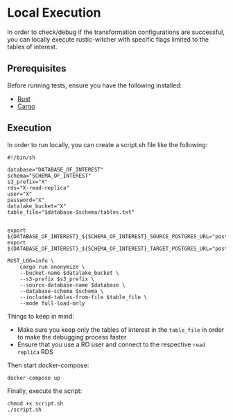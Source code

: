 # Local Execution

In order to check/debug if the transformation configurations are successful, you can locally execute rustic-witcher with specific flags limited to the tables of interest.

## Prerequisites

Before running tests, ensure you have the following installed:
- [Rust](https://www.rust-lang.org/)
- [Cargo](https://doc.rust-lang.org/cargo/)

## Execution

In order to run locally, you can create a script.sh file like the following:

```shell
#!/bin/sh

database="DATABASE_OF_INTEREST"
schema="SCHEMA_OF_INTEREST"
s3_prefix="X"
rds="X-read-replica"
user="X"
password="X"
datalake_bucket="X"
table_file="$database-$schema/tables.txt"


export ${DATABASE_OF_INTEREST}_${SCHEMA_OF_INTEREST}_SOURCE_POSTGRES_URL="postgres://$user:$password@$rds.X"
export ${DATABASE_OF_INTEREST}_${SCHEMA_OF_INTEREST}_TARGET_POSTGRES_URL="postgres://postgres:postgres@localhost:5438"

RUST_LOG=info \
    cargo run anonymize \
    --bucket-name $datalake_bucket \
    --s3-prefix $s3_prefix \
    --source-database-name $database \
    --database-schema $schema \
    --included-tables-from-file $table_file \
    --mode full-load-only

```

Things to keep in mind:
- Make sure you keep only the tables of interest in the `table_file` in order to make the debugging process faster
- Ensure that you use a RO user and connect to the respective `read replica` RDS

Then start docker-compose:
```shell
docker-compose up
```

Finally, execute the script:

```shell
chmod +x script.sh
./script.sh
```
